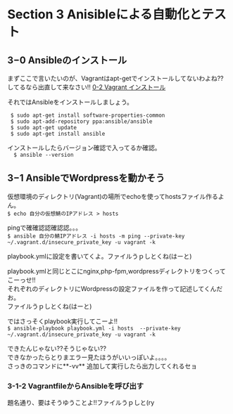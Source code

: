 # Section 3 Anisibleによる自動化とテスト

## 3−0 Ansibleのインストール
まずここで言いたいのが、Vagrantはapt-getでインストールしてないわよね??  
してるなら出直して来なさい!! [0-2 Vagrant インストール](https://github.com/n15007/ServerBuilding/blob/master/Section0.md#0-2-vagrant-インストール)

それではAnsibleをインストールしましょう。

```
 $ sudo apt-get install software-properties-common
 $ sudo apt-add-repository ppa:ansible/ansible
 $ sudo apt-get update
 $ sudo apt-get install ansible
```
インストールしたらバージョン確認で入ってるか確認。  
`   $ ansible --version `

## 3−1 AnsibleでWordpressを動かそう
仮想環境のディレクトリ(Vagrant)の場所でechoを使ってhostsファイル作るよん。  
` $ echo 自分の仮想鯖のIPアドレス > hosts `

pingで確確認認確認認。。。  
` $ ansible 自分の鯖IPアドレス -i hosts -m ping --private-key ~/.vagrant.d/insecure_private_key -u vagrant -k `

playbook.ymlに設定を書いてくよ。ファイルうｐしとくね(はーと)

playbook.ymlと同じとこにnginx,php-fpm,wordpressディレクトリをつくってこーっせ!!  
それぞれのディレクトリにWordpressの設定ファイルを作って記述してくんだお。  
ファイルうｐしとくね(はーと)

ではさっそくplaybook実行してこーよ!!  
`$ ansible-playbook playbook.yml -i hosts  --private-key ~/.vagrant.d/insecure_private_key -u vagrant -k`

できたんじゃない??そうじゃない??  
できなかったらとりまエラー見たほうがいいっぽいよ。。。。  
さっきのコマンドに**-vv** 追加して実行したら出力してくれるセョ

### 3-1-2 VagrantfileからAnsibleを呼び出す
題名通り、要はそうゆうことよ!!ファイルうｐしと(ry
